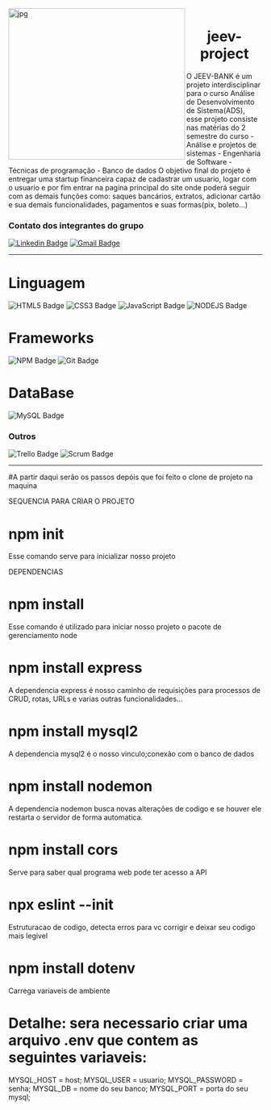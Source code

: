 
<img align="left" alt="jpg" src="https://i.imgur.com/VdiqGsc.jpg" width="350" height="300" />
<h1 align=center> jeev-project</h1>
<p>O JEEV-BANK é um projeto interdisciplinar para o curso Análise de Desenvolvimento de Sistema(ADS), esse projeto consiste nas matérias do 2 semestre do curso
 - Análise e projetos de sistemas
 - Engenharia de Software
 - Técnicas de programação
 - Banco de dados
 O objetivo final do projeto é entregar uma startup financeira capaz de cadastrar um usuario, logar com o usuario e por fim entrar na pagina principal do site onde poderá seguir com as demais funções como: saques bancários, extratos, adicionar cartão e sua demais funcionalidades, pagamentos e suas formas(pix, boleto...)
</p>
 
 ### Contato dos integrantes do grupo
 [![Linkedin Badge](https://img.shields.io/badge/-LinkedIn-blue?style=flat-square&logo=Linkedin&logoColor=white&link=link_do_seu_perfil_no_linkedin)](https://www.linkedin.com/in/erick-alan-7bb92b1b4/)
[![Gmail Badge](https://img.shields.io/badge/-Gmail-c14438?style=flat-square&logo=Gmail&logoColor=white&link=mailto:seu_email)](erickalan068@gmail.com)

---

# Linguagem
 ![HTML5 Badge](https://img.shields.io/badge/HTML5-E34F26?style=for-the-badge&logo=html5&logoColor=white)
 ![CSS3 Badge](https://img.shields.io/badge/CSS3-1572B6?style=for-the-badge&logo=css3&logoColor=white)
 ![JavaScript Badge](https://img.shields.io/badge/JavaScript-F7DF1E?style=for-the-badge&logo=javascript&logoColor=black)
 ![NODEJS Badge](https://img.shields.io/badge/Node.js-43853D?style=for-the-badge&logo=node.js&logoColor=white)

# Frameworks

![NPM Badge](https://img.shields.io/badge/npm-CB3837?style=for-the-badge&logo=npm&logoColor=white)
![Git Badge](https://img.shields.io/badge/Git-F05032?style=for-the-badge&logo=git&logoColor=white)
 
 # DataBase
 
 ![MySQL Badge](https://img.shields.io/badge/MySQL-00000F?style=for-the-badge&logo=mysql&logoColor=white)
 
### Outros

 ![Trello Badge](https://img.shields.io/badge/Trello-blue?style=for-the-badge&logo=trello&logoColor=white)
 ![Scrum Badge](https://img.shields.io/badge/Scrum-00000F?style=for-the-badge&logo=scrum&logoColor=white)

----
#A partir daqui serão os passos depóis que foi feito o clone de projeto na maquina

SEQUENCIA PARA CRIAR O PROJETO

# npm init
Esse comando serve para inicializar nosso projeto

DEPENDENCIAS

# npm install 
Esse comando é utilizado para iniciar nosso projeto o pacote de gerenciamento node

# npm install express
A dependencia express é nosso caminho de requisições para processos de CRUD, rotas, URLs e varias outras funcionalidades...

# npm install mysql2
A dependencia mysql2 é o nosso vinculo;conexão com o banco de dados

# npm install nodemon
A dependencia nodemon busca novas alterações de codigo e se houver ele restarta o servidor de forma automatica.

# npm install cors 
Serve para saber qual programa web pode ter acesso a API 

# npx eslint --init 
Estruturacao de codigo, detecta erros para vc corrigir e deixar seu codigo mais legivel 

# npm install dotenv 
Carrega variaveis de ambiente

# Detalhe: sera necessario criar uma arquivo .env que contem as seguintes variaveis:
MYSQL_HOST = host;
MYSQL_USER = usuario;
MYSQL_PASSWORD = senha;
MYSQL_DB = nome do seu banco;
MYSQL_PORT = porta do seu mysql;



